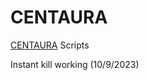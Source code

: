 # CENTAURA
[CENTAURA](https://www.roblox.com/games/8735521924/CENTAURA) Scripts

Instant kill working (10/9/2023)
